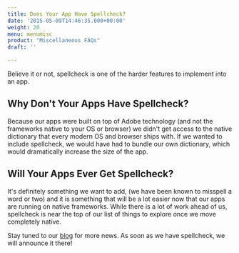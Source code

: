 ```yaml
---
title: Does Your App Have Spellcheck?
date: '2015-05-09T14:46:35.000+00:00'
weight: 20
menu: menumisc
product: "Miscellaneous FAQs"
draft: ''

---
```

Believe it or not, spellcheck is one of the harder features to implement into an app.

## Why Don't Your Apps Have Spellcheck?

Because our apps were built on top of Adobe technology (and not the frameworks native to your OS or browser) we didn't get access to the native dictionary that every modern OS and browser ships with. If we wanted to include spellcheck, we would have had to bundle our own dictionary, which would dramatically increase the size of the app.

## Will Your Apps Ever Get Spellcheck?

It's definitely something we want to add, (we have been known to misspell a word or two) and it is something that will be a lot easier now that our apps are running on native frameworks. While there is a lot of work ahead of us, spellcheck is near the top of our list of things to explore once we move completely native.

Stay tuned to our [blog](http://blogs.balsamiq.com/product/) for more news. As soon as we have spellcheck, we will announce it there!
